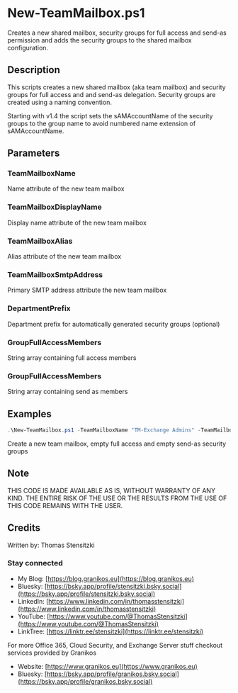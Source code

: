 # New-TeamMailbox.ps1

Creates a new shared mailbox, security groups for full access and send-as permission and adds the security groups to the shared mailbox configuration.

## Description

This scripts creates a new shared mailbox (aka team mailbox) and security groups for full access and and send-as delegation. Security groups are created using a naming convention.

Starting with v1.4 the script sets the sAMAccountName of the security groups to the group name to avoid numbered name extension of sAMAccountName.

## Parameters

### TeamMailboxName

Name attribute of the new team mailbox

### TeamMailboxDisplayName

Display name attribute of the new team mailbox

### TeamMailboxAlias

Alias attribute of the new team mailbox

### TeamMailboxSmtpAddress

Primary SMTP address attribute the new team mailbox

### DepartmentPrefix

Department prefix for automatically generated security groups (optional)

### GroupFullAccessMembers

String array containing full access members

### GroupFullAccessMembers

String array containing send as members

## Examples

``` PowerShell
.\New-TeamMailbox.ps1 -TeamMailboxName "TM-Exchange Admins" -TeamMailboxDisplayName "Exchange Admins" -TeamMailboxAlias "TM-ExchangeAdmins" -TeamMailboxSmtpAddress "ExchangeAdmins@mcsmemail.de" -DepartmentPrefix "IT"
```

Create a new team mailbox, empty full access and empty send-as security groups

## Note

THIS CODE IS MADE AVAILABLE AS IS, WITHOUT WARRANTY OF ANY KIND. THE ENTIRE
RISK OF THE USE OR THE RESULTS FROM THE USE OF THIS CODE REMAINS WITH THE USER.

## Credits

Written by: Thomas Stensitzki

### Stay connected

- My Blog: [https://blog.granikos.eu](https://blog.granikos.eu)
- Bluesky: [https://bsky.app/profile/stensitzki.bsky.social](https://bsky.app/profile/stensitzki.bsky.social)
- LinkedIn: [https://www.linkedin.com/in/thomasstensitzki](https://www.linkedin.com/in/thomasstensitzki)
- YouTube: [https://www.youtube.com/@ThomasStensitzki](https://www.youtube.com/@ThomasStensitzki)
- LinkTree: [https://linktr.ee/stensitzki](https://linktr.ee/stensitzki)

For more Office 365, Cloud Security, and Exchange Server stuff checkout services provided by Granikos

- Website: [https://www.granikos.eu](https://www.granikos.eu)
- Bluesky: [https://bsky.app/profile/granikos.bsky.social](https://bsky.app/profile/granikos.bsky.social)